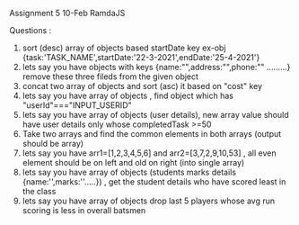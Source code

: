 Assignment 5 10-Feb RamdaJS

Questions :
1) sort (desc) array of objects based startDate key ex-obj {task:'TASK_NAME',startDate:'22-3-2021',endDate:'25-4-2021'}
2) lets say you have objects with keys {name:"",address:"",phone:"" .........} remove these three fileds from the given object
3) concat two array of objects and sort (asc) it based on "cost" key
4) lets say you have array of objects , find object which has "userId"==="INPUT_USERID"
5) lets say you have array of objects (user details), new array value should have user details only whose completedTask >=50
6) Take two arrays and find the common elements in both arrays (output should be array)
7) lets say you have arr1=[1,2,3,4,5,6] and arr2=[3,7,2,9,10,53] , all even element should be on left and old on right (into single array)
8) lets say you have array of objects (students marks details {name:'',marks:''.....}) , get the student details who have scored least in the class
9) lets say you have array of objects drop last 5 players whose avg run scoring is less in overall batsmen
